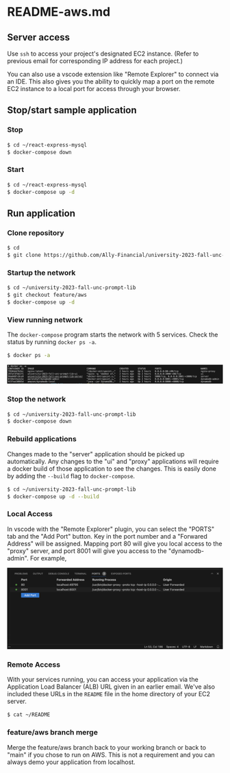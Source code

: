 # README-aws.md

## Server access
Use `ssh` to access your project's designated EC2 instance. (Refer to previous email for corresponding IP address for each project.)

You can also use a vscode extension like "Remote Explorer" to connect via an IDE. This also gives you the ability to quickly map a port on the remote EC2 instance to a local port for access through your browser.

## Stop/start sample application
### Stop
```bash
$ cd ~/react-express-mysql
$ docker-compose down
```
### Start
```bash
$ cd ~/react-express-mysql
$ docker-compose up -d
```

## Run application
### Clone repository
```bash
$ cd
$ git clone https://github.com/Ally-Financial/university-2023-fall-unc-prompt-lib.git
```

### Startup the network
```bash
$ cd ~/university-2023-fall-unc-prompt-lib
$ git checkout feature/aws
$ docker-compose up -d
```

### View running network
The `docker-compose` program starts the network with 5 services.  Check the status by running `docker ps -a`.
```bash
$ docker ps -a
```
![Services](images/services.png)

### Stop the network
```bash
$ cd ~/university-2023-fall-unc-prompt-lib
$ docker-compose down
```

### Rebuild applications
Changes made to the "server" application should be picked up automatically.  Any changes to the "ui" and "proxy" applications will require a docker build of those application to see the changes.  This is easily done by adding the `--build` flag to `docker-compose`.

```bash
$ cd ~/university-2023-fall-unc-prompt-lib
$ docker-compose up -d --build
```

### Local Access
In vscode with the "Remote Explorer" plugin, you can select the "PORTS" tab and the "Add Port" button. Key in the port number and a "Forwared Address" will be assigned.  Mapping port 80 will give you local access to the "proxy" server, and port 8001 will give you access to the "dynamodb-admin". For example,

![Ports](images/ports.png)

### Remote Access
With your services running, you can access your application via the Application Load Balancer (ALB) URL given in an earlier email.  We've also included these URLs in the `README` file in the home directory of your EC2 server.
```bash
$ cat ~/README
```

### feature/aws branch merge
Merge the feature/aws branch back to your working branch or back to "main" if you chose to run on AWS.  This is not a requirement and you can always demo your application from localhost.